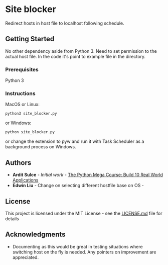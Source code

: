 # Site blocker

Redirect hosts in host file to localhost following schedule.

## Getting Started

No other dependency aside from Python 3. Need to set permission to the actual host file. In the code it's point to example file in the directory.

### Prerequisites

Python 3

### Instructions

MacOS or Linux:

```
python3 site_blocker.py
```

or Windows:

```
python site_blocker.py
```

or change the extension to pyw and run it with Task Scheduler as a background process on Windows.

## Authors

- **Ardit Sulce** - _Initial work_ - [The Python Mega Course: Build 10 Real World Applications](https://www.udemy.com/the-python-mega-course/)
- **Edwin Liu** - Change on selecting different hostfile base on OS -

## License

This project is licensed under the MIT License - see the [LICENSE.md](LICENSE.md) file for details

## Acknowledgments

- Documenting as this would be great in testing situations where switching host on the fly is needed. Any pointers on improvement are appreciated.
